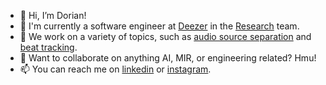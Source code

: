 - 👋 Hi, I’m Dorian!
- 🌱 I'm currently a software engineer at [Deezer](https://www.deezer.com/en/) in the [Research](https://research.deezer.com/) team.
- 👀 We work on a variety of topics, such as [audio source separation](https://github.com/deezer/spleeter) and [beat tracking](https://github.com/deezer/zeroNoteSamba).
- 💞️ Want to collaborate on anything AI, MIR, or engineering related? Hmu!
- 📫 You can reach me on [linkedin](https://www.linkedin.com/in/dorian-desblancs/) or [instagram](https://www.instagram.com/djp_wav/).

<!---
d-dawg78/d-dawg78 is a ✨ special ✨ repository because its `README.md` (this file) appears on your GitHub profile.
You can click the Preview link to take a look at your changes.
--->
